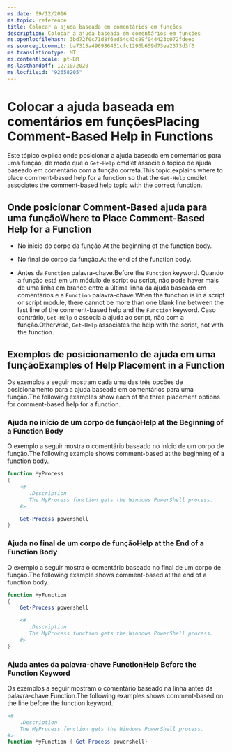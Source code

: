 ```yaml
---
ms.date: 09/12/2016
ms.topic: reference
title: Colocar a ajuda baseada em comentários em funções
description: Colocar a ajuda baseada em comentários em funções
ms.openlocfilehash: 3bd72f0c71d8f6ad54c43c99f044423c072fdeeb
ms.sourcegitcommit: ba7315a496986451cfc1296b659d73ea2373d3f0
ms.translationtype: MT
ms.contentlocale: pt-BR
ms.lasthandoff: 12/10/2020
ms.locfileid: "92658205"
---
```

# <a name="placing-comment-based-help-in-functions"></a><span data-ttu-id="f7d54-103">Colocar a ajuda baseada em comentários em funções</span><span class="sxs-lookup"><span data-stu-id="f7d54-103">Placing Comment-Based Help in Functions</span></span>

<span data-ttu-id="f7d54-104">Este tópico explica onde posicionar a ajuda baseada em comentários para uma função, de modo que o `Get-Help` cmdlet associe o tópico de ajuda baseado em comentário com a função correta.</span><span class="sxs-lookup"><span data-stu-id="f7d54-104">This topic explains where to place comment-based help for a function so that the `Get-Help` cmdlet associates the comment-based help topic with the correct function.</span></span>

## <a name="where-to-place-comment-based-help-for-a-function"></a><span data-ttu-id="f7d54-105">Onde posicionar Comment-Based ajuda para uma função</span><span class="sxs-lookup"><span data-stu-id="f7d54-105">Where to Place Comment-Based Help for a Function</span></span>

- <span data-ttu-id="f7d54-106">No início do corpo da função.</span><span class="sxs-lookup"><span data-stu-id="f7d54-106">At the beginning of the function body.</span></span>

- <span data-ttu-id="f7d54-107">No final do corpo da função.</span><span class="sxs-lookup"><span data-stu-id="f7d54-107">At the end of the function body.</span></span>

- <span data-ttu-id="f7d54-108">Antes da `Function` palavra-chave.</span><span class="sxs-lookup"><span data-stu-id="f7d54-108">Before the `Function` keyword.</span></span> <span data-ttu-id="f7d54-109">Quando a função está em um módulo de script ou script, não pode haver mais de uma linha em branco entre a última linha da ajuda baseada em comentários e a `Function` palavra-chave.</span><span class="sxs-lookup"><span data-stu-id="f7d54-109">When the function is in a script or script module, there cannot be more than one blank line between the last line of the comment-based help and the `Function` keyword.</span></span> <span data-ttu-id="f7d54-110">Caso contrário, `Get-Help` o associa a ajuda ao script, não com a função.</span><span class="sxs-lookup"><span data-stu-id="f7d54-110">Otherwise, `Get-Help` associates the help with the script, not with the function.</span></span>

## <a name="examples-of-help-placement-in-a-function"></a><span data-ttu-id="f7d54-111">Exemplos de posicionamento de ajuda em uma função</span><span class="sxs-lookup"><span data-stu-id="f7d54-111">Examples of Help Placement in a Function</span></span>

<span data-ttu-id="f7d54-112">Os exemplos a seguir mostram cada uma das três opções de posicionamento para a ajuda baseada em comentários para uma função.</span><span class="sxs-lookup"><span data-stu-id="f7d54-112">The following examples show each of the three placement options for comment-based help for a function.</span></span>

### <a name="help-at-the-beginning-of-a-function-body"></a><span data-ttu-id="f7d54-113">Ajuda no início de um corpo de função</span><span class="sxs-lookup"><span data-stu-id="f7d54-113">Help at the Beginning of a Function Body</span></span>

<span data-ttu-id="f7d54-114">O exemplo a seguir mostra o comentário baseado no início de um corpo de função.</span><span class="sxs-lookup"><span data-stu-id="f7d54-114">The following example shows comment-based at the beginning of a function body.</span></span>

```powershell
function MyProcess
{
    <#
       .Description
       The MyProcess function gets the Windows PowerShell process.
    #>

    Get-Process powershell
}
```

### <a name="help-at-the-end-of-a-function-body"></a><span data-ttu-id="f7d54-115">Ajuda no final de um corpo de função</span><span class="sxs-lookup"><span data-stu-id="f7d54-115">Help at the End of a Function Body</span></span>

 <span data-ttu-id="f7d54-116">O exemplo a seguir mostra o comentário baseado no final de um corpo de função.</span><span class="sxs-lookup"><span data-stu-id="f7d54-116">The following example shows comment-based at the end of a function body.</span></span>

```powershell
function MyFunction
{
    Get-Process powershell

    <#
       .Description
       The MyProcess function gets the Windows PowerShell process.
    #>
}
```

### <a name="help-before-the-function-keyword"></a><span data-ttu-id="f7d54-117">Ajuda antes da palavra-chave Function</span><span class="sxs-lookup"><span data-stu-id="f7d54-117">Help Before the Function Keyword</span></span>

 <span data-ttu-id="f7d54-118">Os exemplos a seguir mostram o comentário baseado na linha antes da palavra-chave Function.</span><span class="sxs-lookup"><span data-stu-id="f7d54-118">The following examples shows comment-based on the line before the function keyword.</span></span>

```powershell
<#
    .Description
    The MyProcess function gets the Windows PowerShell process.
#>
function MyFunction { Get-Process powershell}
```
